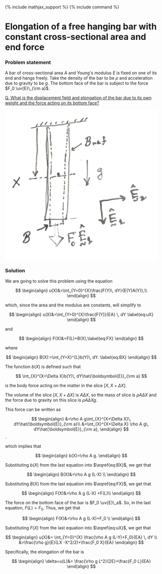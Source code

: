 {% include mathjax_support %}
{% include command %}

# Elongation of a free hanging bar with constant cross-sectional area and end force

### Problem statement

A bar of cross-sectional area $A$ and Young's modulus $E$ is fixed on one of its end and hangs freely. Take the density of the bar to be $\rho$ and acceleration due to gravity to be $g$. The bottom face of the bar is subject to the force $F_0 \uv{E}\_{\rm a}$.

<u> Q. What is the displacement field and elongation of the bar due to its own weight and the force acting on its bottom face?</u>





![](2021-09-26-22-43-14.png)


<!-- ![](2021-09-26-21-46-42.png) -->
### Solution

We are going to solve this problem using the equation

$$
\begin{align}
u(X)&=\int_{Y=0}^{X}\frac{F(Y)\, dY}{E(Y)A(Y)},\\
\end{align}
$$

which, since the area and the modulus are constants, will simplify  to

$$
\begin{align}
u(X)&=\int_{Y=0}^{X}\frac{F(Y)}{EA} \, dY
\label{eq:uX}
\end{align}
$$

and 

$$
\begin{align}
F(X)&=F(L)+B(X),\label{eq:FX}
\end{align}
$$

where

$$
\begin{align}
B(X):=\int_{Y=X}^{L}b(Y)\, dY.
\label{eq:BX}
\end{align}
$$

The function $b(X)$ is defined such that 

$$
\int_{X}^{X+\Delta X}b(Y)\, dY\hat{\boldsymbol{E}}_{\rm a}
$$

is the body force acting on the matter in the  slice $[X, X+\Delta X]$. 


The volume of the  slice $[X, X+\Delta X]$ is $A \Delta X$, so the mass of slice is $\rho A \Delta X$ and the force due to gravity on this slice  is $\rho A \Delta X g$. 

This force can be written as

$$
\begin{align}
&=\rho A g\int_{X}^{X+\Delta X}\, dY\hat{\boldsymbol{E}}_{\rm a}\\
&=\int_{X}^{X+\Delta X}
\rho A g\, dY\hat{\boldsymbol{E}}_{\rm a},
\end{align}
$$. 

which implies that

$$
\begin{align}
b(X)=\rho A g.
\end{align}
$$


Substituting $b(X)$ from the last equation into $\eqref{eq:BX}$, we get that

$$
\begin{align}
B(X)&=\rho A g (L-X) \\
\end{align}
$$

Substituting $B(X)$ from the last equation into $\eqref{eq:FX}$, we get that

$$
\begin{align}
F(X)&=\rho A g (L-X) +F(L)\\
\end{align}
$$


The  force on the bottom face of the  bar is $F_0 \uv{E}\_a$. So, in the last equation, $F(L)=F_0$. Thus, we get that 

$$
\begin{align}
F(X)&=\rho A g (L-X)+F_0 \\
\end{align}
$$


Substituting $F(X)$ from the last equation into $\eqref{eq:uX}$, we get that

$$
\begin{align}
u(X)&=
\int_{Y=0}^{X}
\frac{\rho A g (L-Y)+F_0}{EA}
\, dY
\\
&=\frac{\rho g}{E}(LX -X^2/2)+\frac{F_0 X}{EA}
\end{align}
$$


Specifically, the elongation of the bar is 

$$
\begin{align}
\delta=u(L)&=
\frac{\rho g L^2}{2E}+\frac{F_0 L}{EA}
\end{align}
$$

